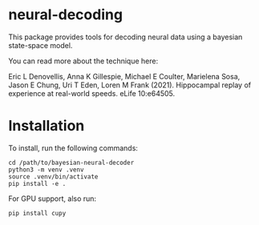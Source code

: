 # neural-decoding

This package provides tools for decoding neural data using a bayesian state-space model.

You can read more about the technique here: 

Eric L Denovellis, Anna K Gillespie, Michael E Coulter, Marielena Sosa, Jason E Chung, Uri T Eden, Loren M Frank (2021). Hippocampal replay of experience at real-world speeds. eLife 10:e64505.

# Installation

To install, run the following commands:

```
cd /path/to/bayesian-neural-decoder
python3 -m venv .venv
source .venv/bin/activate
pip install -e .
```

For GPU support, also run:

```
pip install cupy
```
